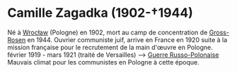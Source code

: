 # Camille Zagadka (1902-†1944)

Né à [Wrocław](http://fr.wikipedia.org/wiki/Wroc%C5%82aw) (Pologne) en 1902, mort au camp de concentration de [Gross-Rosen](https://fr.wikipedia.org/wiki/Gross-Rosen) en 1944.
Ouvrier communiste juif, arrive en France en 1920 suite à la mission française pour le recrutement de la main d'œuvre en Pologne.
février 1919 - mars 1921 (traité de Versailles) --> [Guerre Russo-Polonaise](https://fr.wikipedia.org/wiki/Guerre_sovi%C3%A9to-polonaise)
Mauvais climat pour les communistes en Pologne à cette époque.
